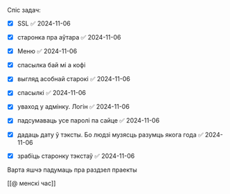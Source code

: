 
Спіс задач:
- [x] SSL ✅ 2024-11-06
- [x] старонка пра аўтара ✅ 2024-11-06
- [x] Меню ✅ 2024-11-06
- [x] спасылка бай мі а кофі
- [x] выгляд асобнай старокі ✅ 2024-11-06
- [x] спасылкі ✅ 2024-11-06
- [x] уваход у адмінку. Логін ✅ 2024-11-06
- [x] падсумаваць усе паролі па сайце ✅ 2024-11-06
- [x] дадаць дату ў тэксты. Бо людзі музясць разумць якога года ✅ 2024-11-06
- [x] зрабіць старонку тэкстаў ✅ 2024-11-06


Варта яшчэ падумаць пра раздзел праекты

[[@ менскі час]]

